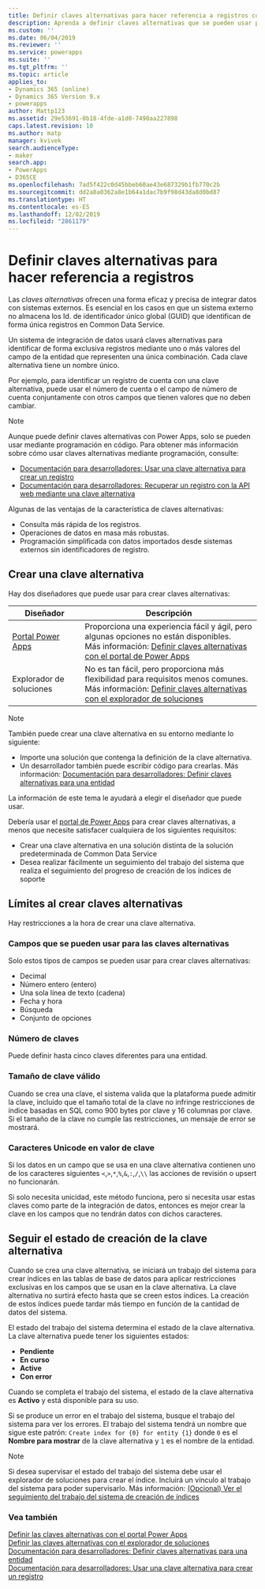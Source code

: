 ```yaml
---
title: Definir claves alternativas para hacer referencia a registros con Common Data Service | MicrosoftDocs
description: Aprenda a definir claves alternativas que se pueden usar para hacer referencia a registros en Common Data Service
ms.custom: ''
ms.date: 06/04/2019
ms.reviewer: ''
ms.service: powerapps
ms.suite: ''
ms.tgt_pltfrm: ''
ms.topic: article
applies_to:
- Dynamics 365 (online)
- Dynamics 365 Version 9.x
- powerapps
author: Mattp123
ms.assetid: 29e53691-0b18-4fde-a1d0-7490aa227898
caps.latest.revision: 10
ms.author: matp
manager: kvivek
search.audienceType:
- maker
search.app:
- PowerApps
- D365CE
ms.openlocfilehash: 7ad5f422c0d45bbeb60ae43e687329b1fb770c2b
ms.sourcegitcommit: dd2a8a0362a8e1b64a1dac7b9f98d43da8d0bd87
ms.translationtype: HT
ms.contentlocale: es-ES
ms.lasthandoff: 12/02/2019
ms.locfileid: "2861179"
---
```

# <a name="define-alternate-keys-to-reference-records"></a>Definir claves alternativas para hacer referencia a registros

Las *claves alternativas* ofrecen una forma eficaz y precisa de integrar datos con sistemas externos. Es esencial en los casos en que un sistema externo no almacena los Id. de identificador único global (GUID) que identifican de forma única registros en Common Data Service. 

Un sistema de integración de datos usará claves alternativas para identificar de forma exclusiva registros mediante uno o más valores del campo de la entidad que representen una única combinación. Cada clave alternativa tiene un nombre único. 

Por ejemplo, para identificar un registro de cuenta con una clave alternativa, puede usar el número de cuenta o el campo de número de cuenta conjuntamente con otros campos que tienen valores que no deben cambiar.

> [!NOTE]
> Aunque puede definir claves alternativas con Power Apps, solo se pueden usar mediante programación en código. Para obtener más información sobre cómo usar claves alternativas mediante programación, consulte:   
> - [Documentación para desarrolladores: Usar una clave alternativa para crear un registro](/dynamics365/customer-engagement/developer/use-alternate-key-create-record) 
> - [Documentación para desarrolladores: Recuperar un registro con la API web mediante una clave alternativa](/dynamics365/customer-engagement/developer/webapi/retrieve-entity-using-web-api#retrieve-using-an-alternate-key)

Algunas de las ventajas de la característica de claves alternativas:  
  
- Consulta más rápida de los registros.  
- Operaciones de datos en masa más robustas.  
- Programación simplificada con datos importados desde sistemas externos sin identificadores de registro.  
  

## <a name="creating-an-alternate-key"></a>Crear una clave alternativa

Hay dos diseñadores que puede usar para crear claves alternativas:

|Diseñador| Descripción|
|--|--|
|[Portal Power Apps](https://make.powerapps.com/?utm_source=padocs&utm_medium=linkinadoc&utm_campaign=referralsfromdoc)|Proporciona una experiencia fácil y ágil, pero algunas opciones no están disponibles.<br />Más información: [Definir claves alternativas con el portal de Power Apps](define-alternate-keys-portal.md)|
|Explorador de soluciones|No es tan fácil, pero proporciona más flexibilidad para requisitos menos comunes.<br />Más información: [Definir claves alternativas con el explorador de soluciones](define-alternate-keys-solution-explorer.md) |

> [!NOTE]
> También puede crear una clave alternativa en su entorno mediante lo siguiente:
> - Importe una solución que contenga la definición de la clave alternativa.
> - Un desarrollador también puede escribir código para crearlas. Más información: [Documentación para desarrolladores: Definir claves alternativas para una entidad](/dynamics365/customer-engagement/developer/define-alternate-keys-entity)

La información de este tema le ayudará a elegir el diseñador que puede usar. 

Debería usar el [portal de Power Apps](https://make.powerapps.com/?utm_source=padocs&utm_medium=linkinadoc&utm_campaign=referralsfromdoc) para crear claves alternativas, a menos que necesite satisfacer cualquiera de los siguientes requisitos:

- Crear una clave alternativa en una solución distinta de la solución predeterminada de Common Data Service
- Desea realizar fácilmente un seguimiento del trabajo del sistema que realiza el seguimiento del progreso de creación de los índices de soporte


## <a name="limits-in-creating-alternate-keys"></a>Límites al crear claves alternativas

Hay restricciones a la hora de crear una clave alternativa.

### <a name="fields-that-can-be-used-for-alternate-keys"></a>Campos que se pueden usar para las claves alternativas

Solo estos tipos de campos se pueden usar para crear claves alternativas:
 - Decimal
 - Número entero (entero)
 - Una sola línea de texto (cadena)
 - Fecha y hora
 - Búsqueda
 - Conjunto de opciones

### <a name="number-of-keys"></a>Número de claves

Puede definir hasta cinco claves diferentes para una entidad.
 
### <a name="valid-key-size"></a>Tamaño de clave válido

Cuando se crea una clave, el sistema valida que la plataforma puede admitir la clave, incluido que el tamaño total de la clave no infringe restricciones de índice basadas en SQL como 900 bytes por clave y 16 columnas por clave. Si el tamaño de la clave no cumple las restricciones, un mensaje de error se mostrará.

### <a name="unicode-characters-in-key-value"></a>Caracteres Unicode en valor de clave

Si los datos en un campo que se usa en una clave alternativa contienen uno de los caracteres siguientes `<`,`>`,`*`,`%`,`&`,`:`,`/`,`\\` las acciones de revisión o upsert no funcionarán. 

Si solo necesita unicidad, este método funciona, pero si necesita usar estas claves como parte de la integración de datos, entonces es mejor crear la clave en los campos que no tendrán datos con dichos caracteres.

## <a name="track-the-status-of-the-creation-of-the-alternate-key"></a>Seguir el estado de creación de la clave alternativa

Cuando se crea una clave alternativa, se iniciará un trabajo del sistema para crear índices en las tablas de base de datos para aplicar restricciones exclusivas en los campos que se usan en la clave alternativa. La clave alternativa no surtirá efecto hasta que se creen estos índices. La creación de estos índices puede tardar más tiempo en función de la cantidad de datos del sistema. 

El estado del trabajo del sistema determina el estado de la clave alternativa. La clave alternativa puede tener los siguientes estados:
- **Pendiente**
- **En curso**
- **Active**
- **Con error**

Cuando se completa el trabajo del sistema, el estado de la clave alternativa es **Activo** y está disponible para su uso.

Si se produce un error en el trabajo del sistema, busque el trabajo del sistema para ver los errores. El trabajo del sistema tendrá un nombre que sigue este patrón: `Create index for {0} for entity {1}` donde `0` es el **Nombre para mostrar** de la clave alternativa y `1` es el nombre de la entidad.


> [!NOTE]
> Si desea supervisar el estado del trabajo del sistema debe usar el explorador de soluciones para crear el índice. Incluirá un vínculo al trabajo del sistema para poder supervisarlo. Más información: [(Opcional) Ver el seguimiento del trabajo del sistema de creación de índices](define-alternate-keys-solution-explorer.md#optional-view-the-system-job-tracking-creation-of-indexes)
  
  
### <a name="see-also"></a>Vea también  

[Definir las claves alternativas con el portal Power Apps](define-alternate-keys-portal.md)<br />
[Definir las claves alternativas con el explorador de soluciones](define-alternate-keys-solution-explorer.md)<br />
[Documentación para desarrolladores: Definir claves alternativas para una entidad](/dynamics365/customer-engagement/developer/define-alternate-keys-entity)<br />
[Documentación para desarrolladores: Usar una clave alternativa para crear un registro](/dynamics365/customer-engagement/developer/use-alternate-key-create-record)
